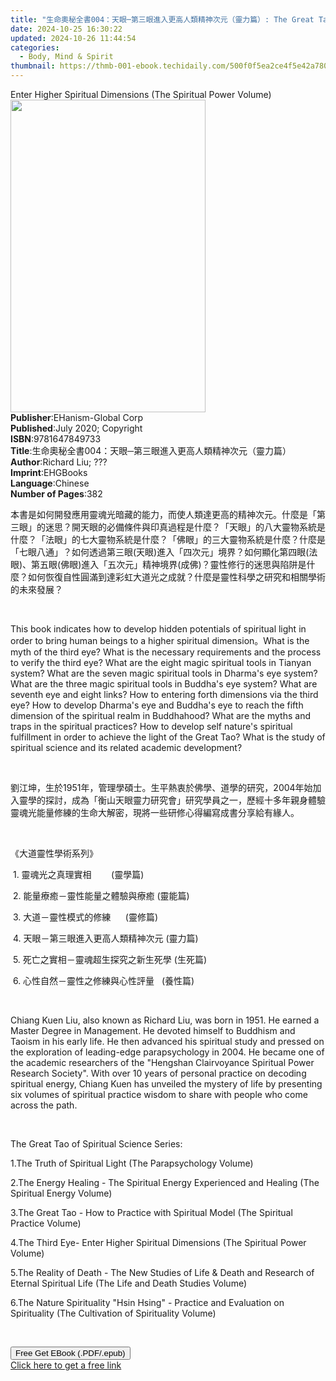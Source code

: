 ```yaml
---
title: "生命奧秘全書004：天眼─第三眼進入更高人類精神次元（靈力篇）: The Great Tao of Spiritual Science Series 04: The Third Eye | Free Book"
date: 2024-10-25 16:30:22
updated: 2024-10-26 11:44:54
categories:
  - Body, Mind & Spirit
thumbnail: https://thmb-001-ebook.techidaily.com/500f0f5ea2ce4f5e42a78094bb0d84ed21d09845b197801cf1fdfd4844297f43.jpg
---
```

<main id="book-container">
  <div class="flex flex-col">
    <div class="book-brief flex-1 py-6 px-4 sm:p-6 md:py-10 md:px-8">
      <!-- brief-->
      <div class="book-brief-main">
        Enter Higher Spiritual Dimensions (The Spiritual Power Volume)
      </div>
    </div>
    <div
      class="book-meta-info flex-1 grid gap-4 col-start-1 col-end-3 row-start-1 sm:mb-6 sm:grid-cols-4 lg:gap-6 lg:col-start-2 lg:row-end-6 lg:row-span-6 lg:mb-0"
    >
      <div
        class="book-meta-info-left place-content-center mt-4 p-4 text-sm leading-6 col-start-2 col-span-2 dark:text-slate-400"
      >
        <img
          class="w-full h-500 object-cover rounded-lg sm:h-255 sm:col-span-2 lg:col-span-full"
          src="https://img-001-ebook.techidaily.com/1f0a5fdf1b8e005cbcf9231f74d8dd5dbd96848133125e84d6def8ed787ef2ed.jpg"
          alt=""
          width="312"
          height="500"
        />
      </div>
      <div
        class="book-meta-info-right mt-2 col-start-1 row-start-2 col-span-3 self-center"
      >
        <!-- meta data  -->
        <div class="flex flex-col px-4 md:px-8">
          <div class="flex-1">
            <strong>Publisher</strong>:<span class="px-2"
              >EHanism-Global Corp</span
            >
          </div>
          <div class="flex-1">
            <strong>Published</strong>:<span class="px-2"
              >July 2020; Copyright</span
            >
          </div>
          <div class="flex-1">
            <strong>ISBN</strong>:<span class="px-2">9781647849733</span>
          </div>
          <div class="flex-1">
            <strong>Title</strong>:<span class="px-2"
              >生命奧秘全書004：天眼─第三眼進入更高人類精神次元（靈力篇）</span
            >
          </div>
          <div class="flex-1">
            <strong>Author</strong>:<span class="px-2">Richard Liu; ???</span>
          </div>
          <div class="flex-1">
            <strong>Imprint</strong>:<span class="px-2">EHGBooks</span>
          </div>
          <div class="flex-1">
            <strong>Language</strong>:<span class="px-2">Chinese</span>
          </div>
          <div class="flex-1">
            <strong>Number of Pages</strong>:<span class="px-2">382</span>
          </div>
        </div>
      </div>
    </div>
    <div class="book-description flex-1 py-6 px-4 sm:p-6 md:py-10 md:px-8">
      <div class="book-description-main">
        <div accordion-content="" id="description">
          <p>
            本書是如何開發應用靈魂光暗藏的能力，而使人類達更高的精神次元。什麼是「第三眼」的迷思？開天眼的必備條件與印真過程是什麼？「天眼」的八大靈物系統是什麼？「法眼」的七大靈物系統是什麼？「佛眼」的三大靈物系統是什麼？什麼是「七眼八通」？如何透過第三眼(天眼)進入「四次元」境界？如何顯化第四眼(法眼)、第五眼(佛眼)進入「五次元」精神境界(成佛)？靈性修行的迷思與陷阱是什麼？如何恢復自性圓滿到達彩虹大道光之成就？什麼是靈性科學之研究和相關學術的未來發展？
          </p>
          <p><br /></p>
          <p>
            This book indicates how to develop hidden potentials of spiritual
            light in order to bring human beings to a higher spiritual
            dimension。What is the myth of the third eye? What is the necessary
            requirements and the process to verify the third eye? What are the
            eight magic spiritual tools in Tianyan system? What are the seven
            magic spiritual tools in Dharma's eye system? What are the three
            magic spiritual tools in Buddha's eye system? What are seventh eye
            and eight links? How to entering forth dimensions via the third eye?
            How to develop Dharma's eye and Buddha's eye to reach the fifth
            dimension of the spiritual realm in Buddhahood? What are the myths
            and traps in the spiritual practices? How to develop self nature's
            spiritual fulfillment in order to achieve the light of the Great
            Tao? What is the study of spiritual science and its related academic
            development?
          </p>
          <p><br /></p>
          <p>
            劉江坤，生於1951年，管理學碩士。生平熱衷於佛學、道學的研究，2004年始加入靈學的探討，成為「衡山天眼靈力研究會」研究學員之一，歷經十多年親身體驗靈魂光能量修練的生命大解密，現將一些研修心得編寫成書分享給有緣人。
          </p>
          <p><br /></p>
          <p>《大道靈性學術系列》</p>
          <p>
            &nbsp;1.
            靈魂光之真理實相&nbsp;&nbsp;&nbsp;&nbsp;&nbsp;&nbsp;&nbsp;&nbsp;(靈學篇)
          </p>
          <p>&nbsp;2. 能量療癒－靈性能量之體驗與療癒&nbsp;(靈能篇)</p>
          <p>
            &nbsp;3.
            大道－靈性模式的修練&nbsp;&nbsp;&nbsp;&nbsp;&nbsp;&nbsp;(靈修篇)
          </p>
          <p>&nbsp;4. 天眼－第三眼進入更高人類精神次元 (靈力篇)</p>
          <p>&nbsp;5. 死亡之實相－靈魂超生探究之新生死學 (生死篇)</p>
          <p>
            &nbsp;6. 心性自然－靈性之修練與心性評量&nbsp;&nbsp;&nbsp;(養性篇)
          </p>
          <p><br /></p>
          <p>
            Chiang Kuen Liu, also known as Richard Liu, was born in 1951. He
            earned a Master Degree in Management. He devoted himself to Buddhism
            and Taoism in his early life. He then advanced his spiritual study
            and pressed on the exploration of leading-edge parapsychology in
            2004. He became one of the academic researchers of the "Hengshan
            Clairvoyance Spiritual Power Research Society". With over 10 years
            of personal practice on decoding spiritual energy, Chiang Kuen has
            unveiled the mystery of life by presenting six volumes of spiritual
            practice wisdom to share with people who come across the path.&nbsp;
          </p>
          <p><br /></p>
          <p>The Great Tao of Spiritual Science Series:</p>
          <p>1.The Truth of Spiritual Light (The Parapsychology Volume)</p>
          <p>
            2.The Energy Healing - The Spiritual Energy Experienced and Healing
            (The Spiritual Energy Volume)
          </p>
          <p>
            3.The Great Tao - How to Practice with Spiritual Model (The
            Spiritual Practice Volume)
          </p>
          <p>
            4.The Third Eye- Enter Higher Spiritual Dimensions (The Spiritual
            Power Volume)
          </p>
          <p>
            5.The Reality of Death - The New Studies of Life &amp; Death and
            Research of Eternal Spiritual Life (The Life and Death Studies
            Volume)
          </p>
          <p>
            6.The Nature Spirituality "Hsin Hsing" - Practice and Evaluation on
            Spirituality (The Cultivation of Spirituality Volume)
          </p>
          <p><br /></p>
        </div>
        <div class="accordion-fader"></div>
      </div>
    </div>
    <div class="book-excerpts flex-1 py-6 px-4 sm:p-6 md:py-10 md:px-8"></div>
    <div
      class="book-about-author flex-1 py-6 px-4 sm:p-6 md:py-10 md:px-8"
    ></div>
    <div class="book-free-get flex-1 py-6 px-4 sm:p-6 md:py-10 md:px-8">
      <button
        id="btn-free-get"
        class="bg-blue-500 hover:bg-blue-700 text-white font-bold py-2 px-4 rounded"
      >
        Free Get EBook (.PDF/.epub)
      </button>
      <div id="countdown-display" class="px-2 text-lg mt-2"></div>
      <a
        id="free-link"
        class="hidden bg-blue-500 hover:bg-blue-700 text-white font-bold py-2 px-4 rounded"
        href="https://www.ebooks.com/en-us/book/210065018/004-the-great-tao-of-spiritual-science-series-04-the-third-eye/richard-liu/"
        target="_blank"
        >Click here to get a free link</a
      >
    </div>
    <script>
      let countdownTime = 0;
      let countdownInterval = null;
      document
        .getElementById('btn-free-get')
        .addEventListener('click', startCountdown);
      function startCountdown() {
        countdownTime = new Date().getTime() + 60000 * 3;
        countdownInterval = setInterval(updateCountdown, 1000);
        document.getElementById('btn-free-get').disabled = true;
        document
          .getElementById('btn-free-get')
          .classList.add('bg-gray-500', 'cursor-not-allowed');
      }
      function updateCountdown() {
        let currentTime = new Date().getTime();
        let timeLeft = countdownTime - currentTime;
        let secondsLeft = Math.floor(timeLeft / 1000);
        document.getElementById('countdown-display').innerHTML =
          `Remaining time: ${secondsLeft} seconds.`;
        if (secondsLeft <= 0) {
          clearInterval(countdownInterval);
          document.getElementById('btn-free-get').classList.add('hidden');
          document.getElementById('free-link').classList.remove('hidden');
          document.getElementById('countdown-display').innerHTML = '';
        }
      }
    </script>
  </div>
</main>
